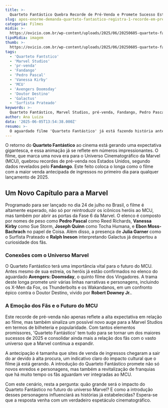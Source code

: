 ```yaml
---
title: >-
  Quarteto Fantástico Quebra Recorde de Pré-Venda e Promete Sucesso Estrondoso
slug: apos-enorme-demanda-quarteto-fantastico-registra-1-recorde-em-pre-venda-nos-eua
categoria: Filmes
midia: >-
  https://ovicio.com.br/wp-content/uploads/2025/06/20250605-quarteto-fantastico-com-classico-uniforme-no-mcu.webp
tipoMidia: imagem
thumb: >-
  https://ovicio.com.br/wp-content/uploads/2025/06/20250605-quarteto-fantastico-com-classico-uniforme-no-mcu.webp
tags:
  - 'Quarteto Fantstico'
  - 'Marvel Studios'
  - 'pr-venda'
  - 'Fandango'
  - 'Pedro Pascal'
  - 'Vanessa Kirby'
  - 'MCU'
  - 'Avengers Doomsday'
  - 'Doutor Destino'
  - 'Galactus'
  - 'Surfista Prateado'
keywords: >-
  Quarteto Fantástico, Marvel Studios, pré-venda, Fandango, Pedro Pascal, Vanessa Kirby, MCU, Avengers: Doomsday, Doutor Destino, Galactus, Surfista Prateado
author: Ana Luiza
data: '2025-06-05T13:54:38.000Z'
resumo: >-
  O aguardado filme 'Quarteto Fantástico' já está fazendo história antes mesmo de sua estreia, ao quebrar recordes de pré-venda nos EUA. Com um elenco estelar, a produção promete ser um marco na Fase 6 do Universo Cinematográfico da Marvel.
---
```


O retorno do **Quarteto Fantástico** ao cinema está gerando uma expectativa gigantesca, e essa animação já se reflete em números impressionantes. O filme, que marca uma nova era para o Universo Cinematográfico da Marvel (MCU), quebrou recordes de pré-venda nos Estados Unidos, segundo dados revelados pelo **Fandango**. Este feito coloca o longa como o filme com a maior venda antecipada de ingressos no primeiro dia para qualquer lançamento de 2025.

## Um Novo Capítulo para a Marvel

Programado para ser lançado no dia 24 de julho no Brasil, o filme é altamente esperado, não só por reintroduzir os icônicos heróis ao MCU, mas também por abrir as portas da Fase 6 da Marvel. O elenco é composto por nomes de peso como **Pedro Pascal** como Reed Richards, **Vanessa Kirby** como Sue Storm, **Joseph Quinn** como Tocha Humana, e **Ebon Moss-Bachrach** no papel de Coisa. Além disso, a presença de **Julia Garner** como o Surfista Prateado e **Ralph Ineson** interpretando Galactus já despertou a curiosidade dos fãs.

### Conexões com o Universo Marvel

O Quarteto Fantástico terá uma importância vital para o futuro do MCU. Antes mesmo de sua estreia, os heróis já estão confirmados no elenco do aguardado **Avengers: Doomsday**, o quinto filme dos Vingadores. A trama deste longa promete unir várias linhas narrativas e personagens, incluindo os X-Men da Fox, os Thunderbolts e os Wakandanos, em um confronto épico contra o Doutor Destino, vivido por **Robert Downey Jr.**.

### A Emoção dos Fãs e o Futuro do MCU

Este recorde de pré-venda não apenas reflete a alta expectativa em relação ao filme, mas também sinaliza um possível novo auge para a Marvel Studios em termos de bilheteria e popularidade. Com tantos elementos promissores, 'Quarteto Fantástico' tem tudo para se tornar um dos maiores sucessos de 2025 e consolidar ainda mais a relação dos fãs com o vasto universo que a Marvel continua a expandir.

A antecipação é tamanha que sites de venda de ingressos chegaram a sair do ar devido à alta procura, um indicativo claro do impacto cultural que o filme já está gerando. A introdução do Quarteto Fantástico promete não só novos enredos e personagens, mas também a revitalização de franquias que há muito tempo os fãs aguardam ver integradas ao MCU.

Com este cenário, resta a pergunta: quão grande será o impacto do Quarteto Fantástico no futuro do universo Marvel? E como a introdução desses personagens influenciará as histórias já estabelecidas? Espera-se que a resposta venha com um verdadeiro espetáculo cinematográfico.